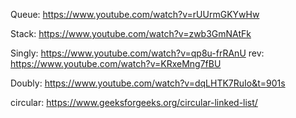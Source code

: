 Queue:
https://www.youtube.com/watch?v=rUUrmGKYwHw

Stack: 
https://www.youtube.com/watch?v=zwb3GmNAtFk

Singly:
https://www.youtube.com/watch?v=qp8u-frRAnU
rev: https://www.youtube.com/watch?v=KRxeMng7fBU

Doubly:
https://www.youtube.com/watch?v=dqLHTK7RuIo&t=901s

circular:
https://www.geeksforgeeks.org/circular-linked-list/